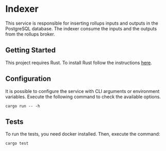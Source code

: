 # Indexer

This service is responsible for inserting rollups inputs and outputs in the PostgreSQL database.
The indexer consume the inputs and the outputs from the rollups broker.

## Getting Started

This project requires Rust.
To install Rust follow the instructions [here](https://www.rust-lang.org/tools/install).

## Configuration

It is possible to configure the service with CLI arguments or environment variables.
Execute the following command to check the available options.

```
cargo run -- -h
```

## Tests

To run the tests, you need docker installed. Then, execute the command:

```
cargo test
```

